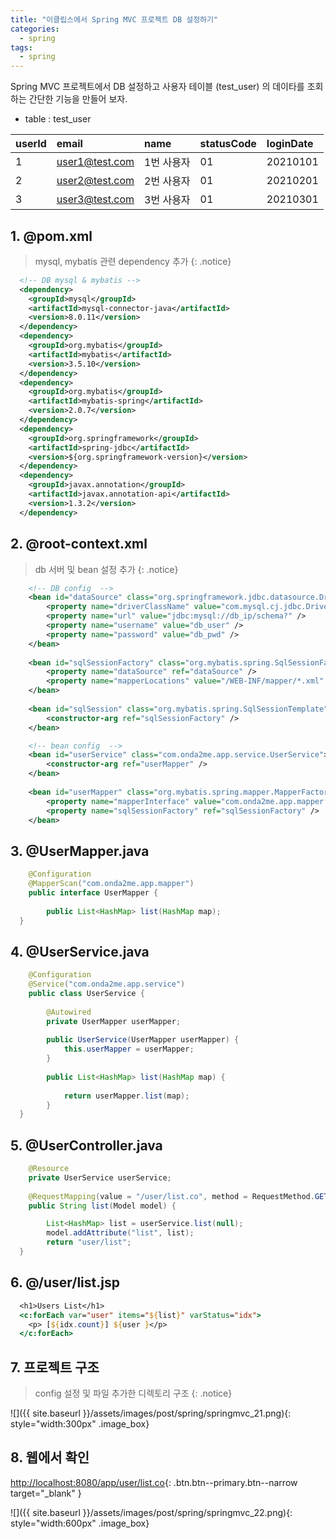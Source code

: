```yaml
---
title: "이클립스에서 Spring MVC 프로젝트 DB 설정하기"
categories: 
  - spring
tags:
  - spring
---
```


Spring MVC 프로젝트에서 DB 설정하고 사용자 테이블 (test_user) 의 데이타를 조회하는 간단한 기능을 만들어 보자.

+ table : test_user    

| userId | email | name | statusCode | loginDate |    
| :-- | :-- | :-- | :-- | :-- |        
| 1 | user1@test.com | 1번 사용자 | 01 | 20210101 |    
| 2 | user2@test.com | 2번 사용자 | 01 | 20210201 |    
| 3 | user3@test.com | 3번 사용자 | 01 | 20210301 |    


## 1. @pom.xml 
> mysql, mybatis 관련 dependency 추가
{: .notice}

``` xml
  <!-- DB mysql & mybatis -->
  <dependency>
    <groupId>mysql</groupId>
    <artifactId>mysql-connector-java</artifactId>
    <version>8.0.11</version>
  </dependency>    
  <dependency>
    <groupId>org.mybatis</groupId>
    <artifactId>mybatis</artifactId>
    <version>3.5.10</version>
  </dependency>
  <dependency>
    <groupId>org.mybatis</groupId>
    <artifactId>mybatis-spring</artifactId>
    <version>2.0.7</version>
  </dependency>
  <dependency>
    <groupId>org.springframework</groupId>
    <artifactId>spring-jdbc</artifactId>
    <version>${org.springframework-version}</version>
  </dependency>
  <dependency>
    <groupId>javax.annotation</groupId>
    <artifactId>javax.annotation-api</artifactId>
    <version>1.3.2</version>
  </dependency>
```    

## 2. @root-context.xml
> db 서버 및 bean 설정 추가
{: .notice}

``` xml	
    <!-- DB config  --> 
    <bean id="dataSource" class="org.springframework.jdbc.datasource.DriverManagerDataSource" > 
        <property name="driverClassName" value="com.mysql.cj.jdbc.Driver" />    
        <property name="url" value="jdbc:mysql://db_ip/schema?" />
        <property name="username" value="db_user" />
        <property name="password" value="db_pwd" />
    </bean> 
    
    <bean id="sqlSessionFactory" class="org.mybatis.spring.SqlSessionFactoryBean">
        <property name="dataSource" ref="dataSource" />
        <property name="mapperLocations" value="/WEB-INF/mapper/*.xml" />
    </bean> 
                    
    <bean id="sqlSession" class="org.mybatis.spring.SqlSessionTemplate">
        <constructor-arg ref="sqlSessionFactory" />
    </bean> 

    <!-- bean config  --> 
    <bean id="userService" class="com.onda2me.app.service.UserService">
        <constructor-arg ref="userMapper" />
    </bean>
    
    <bean id="userMapper" class="org.mybatis.spring.mapper.MapperFactoryBean">
        <property name="mapperInterface" value="com.onda2me.app.mapper.UserMapper" />
        <property name="sqlSessionFactory" ref="sqlSessionFactory" />
    </bean>
```

## 3. @UserMapper.java
``` java
	@Configuration
	@MapperScan("com.onda2me.app.mapper")
	public interface UserMapper {
		
		public List<HashMap> list(HashMap map);
  }
```

## 4. @UserService.java
``` java
	@Configuration
	@Service("com.onda2me.app.service")
	public class UserService {
	
		@Autowired 
		private UserMapper userMapper;
		
		public UserService(UserMapper userMapper) {
			this.userMapper = userMapper;
		}
		
		public List<HashMap> list(HashMap map) {
			
			return userMapper.list(map);
		}
  }
```
## 5. @UserController.java
``` java
	@Resource
	private UserService userService;	
	
	@RequestMapping(value = "/user/list.co", method = RequestMethod.GET)
	public String list(Model model) {

		List<HashMap> list = userService.list(null);
		model.addAttribute("list", list);
		return "user/list";
  }
```

## 6. @/user/list.jsp
``` jsp
  <h1>Users List</h1>	
  <c:forEach var="user" items="${list}" varStatus="idx">
    <p> [${idx.count}] ${user }</p>
  </c:forEach>
```

## 7. 프로젝트 구조
> config 설정 및 파일 추가한 디렉토리 구조
{: .notice}

![]({{ site.baseurl }}/assets/images/post/spring/springmvc_21.png){: style="width:300px" .image_box}

## 8. 웹에서 확인
[http://localhost:8080/app/user/list.co](http://localhost:8080/app/user/list.co){: .btn.btn--primary.btn--narrow target="_blank" }

![]({{ site.baseurl }}/assets/images/post/spring/springmvc_22.png){: style="width:600px" .image_box}

